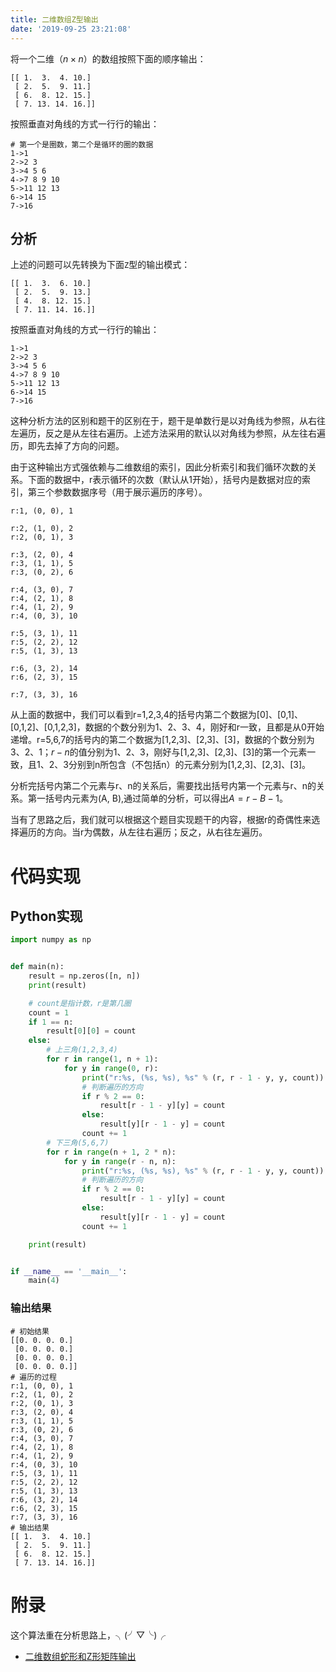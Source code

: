 ```yaml
---
title: 二维数组Z型输出
date: '2019-09-25 23:21:08'
---
```


将一个二维（$n×n$）的数组按照下面的顺序输出：

```shell
[[ 1.  3.  4. 10.]
 [ 2.  5.  9. 11.]
 [ 6.  8. 12. 15.]
 [ 7. 13. 14. 16.]]
```

按照垂直对角线的方式一行行的输出：

```shell
# 第一个是圈数，第二个是循环的圈的数据
1->1
2->2 3
3->4 5 6
4->7 8 9 10
5->11 12 13
6->14 15
7->16
```

## 分析

上述的问题可以先转换为下面`Z`型的输出模式：

```shell
[[ 1.  3.  6. 10.]
 [ 2.  5.  9. 13.]
 [ 4.  8. 12. 15.]
 [ 7. 11. 14. 16.]]
```

按照垂直对角线的方式一行行的输出：

```shell
1->1
2->2 3
3->4 5 6
4->7 8 9 10
5->11 12 13
6->14 15
7->16
```

这种分析方法的区别和题干的区别在于，题干是单数行是以对角线为参照，从右往左遍历，反之是从左往右遍历。上述方法采用的默认以对角线为参照，从左往右遍历，即先去掉了方向的问题。

由于这种输出方式强依赖与二维数组的索引，因此分析索引和我们循环次数的关系。下面的数据中，r表示循环的次数（默认从1开始），括号内是数据对应的索引，第三个参数数据序号（用于展示遍历的序号）。

```shell
r:1, (0, 0), 1

r:2, (1, 0), 2
r:2, (0, 1), 3

r:3, (2, 0), 4
r:3, (1, 1), 5
r:3, (0, 2), 6

r:4, (3, 0), 7
r:4, (2, 1), 8
r:4, (1, 2), 9
r:4, (0, 3), 10

r:5, (3, 1), 11
r:5, (2, 2), 12
r:5, (1, 3), 13

r:6, (3, 2), 14
r:6, (2, 3), 15

r:7, (3, 3), 16
```

从上面的数据中，我们可以看到r=1,2,3,4的括号内第二个数据为[0]、[0,1]、[0,1,2]、[0,1,2,3]，数据的个数分别为1、2、3、4，刚好和r一致，且都是从0开始递增。r=5,6,7的括号内的第二个数据为[1,2,3]、[2,3]、[3]，数据的个数分别为3、2、1；$r-n$的值分别为1、2、3，刚好与[1,2,3]、[2,3]、[3]的第一个元素一致，且1、2、3分别到n所包含（不包括n）的元素分别为[1,2,3]、[2,3]、[3]。

分析完括号内第二个元素与r、n的关系后，需要找出括号内第一个元素与r、n的关系。第一括号内元素为(A, B),通过简单的分析，可以得出$A=r-B-1$。

当有了思路之后，我们就可以根据这个题目实现题干的内容，根据r的奇偶性来选择遍历的方向。当r为偶数，从左往右遍历；反之，从右往左遍历。

# 代码实现

## Python实现

```python
import numpy as np


def main(n):
    result = np.zeros([n, n])
    print(result)

    # count是指计数，r是第几圈
    count = 1
    if 1 == n:
        result[0][0] = count
    else:
        # 上三角(1,2,3,4)
        for r in range(1, n + 1):
            for y in range(0, r):
                print("r:%s, (%s, %s), %s" % (r, r - 1 - y, y, count))
                # 判断遍历的方向
                if r % 2 == 0:
                    result[r - 1 - y][y] = count
                else:
                    result[y][r - 1 - y] = count
                count += 1
        # 下三角(5,6,7)
        for r in range(n + 1, 2 * n):
            for y in range(r - n, n):
                print("r:%s, (%s, %s), %s" % (r, r - 1 - y, y, count))
                # 判断遍历的方向
                if r % 2 == 0:
                    result[r - 1 - y][y] = count
                else:
                    result[y][r - 1 - y] = count
                count += 1

    print(result)


if __name__ == '__main__':
    main(4)
```

### 输出结果

```
# 初始结果
[[0. 0. 0. 0.]
 [0. 0. 0. 0.]
 [0. 0. 0. 0.]
 [0. 0. 0. 0.]]
# 遍历的过程
r:1, (0, 0), 1
r:2, (1, 0), 2
r:2, (0, 1), 3
r:3, (2, 0), 4
r:3, (1, 1), 5
r:3, (0, 2), 6
r:4, (3, 0), 7
r:4, (2, 1), 8
r:4, (1, 2), 9
r:4, (0, 3), 10
r:5, (3, 1), 11
r:5, (2, 2), 12
r:5, (1, 3), 13
r:6, (3, 2), 14
r:6, (2, 3), 15
r:7, (3, 3), 16
# 输出结果
[[ 1.  3.  4. 10.]
 [ 2.  5.  9. 11.]
 [ 6.  8. 12. 15.]
 [ 7. 13. 14. 16.]]
```

# 附录

这个算法重在分析思路上，╮(╯▽╰)╭

 - [二维数组蛇形和Z形矩阵输出](https://blog.csdn.net/Echo_Ana/article/details/53411476)